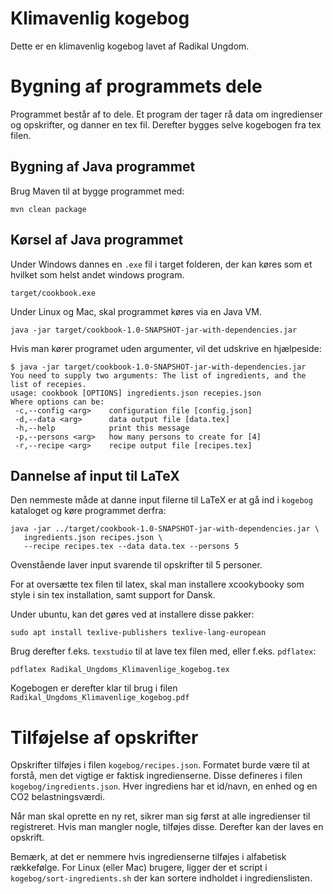 # Klimavenlig kogebog

Dette er en klimavenlig kogebog lavet af Radikal Ungdom.

# Bygning af programmets dele

Programmet består af to dele. Et program der tager rå data om ingredienser og opskrifter, og danner en tex fil. Derefter bygges selve kogebogen fra tex filen.

## Bygning af Java programmet

Brug Maven til at bygge programmet med:

```
mvn clean package
```

## Kørsel af Java programmet

Under Windows dannes en `.exe` fil i target folderen, der kan køres som et hvilket som helst andet windows program.

```
target/cookbook.exe
```

Under Linux og Mac, skal programmet køres via en Java VM.

```
java -jar target/cookbook-1.0-SNAPSHOT-jar-with-dependencies.jar
```

Hvis man kører programet uden argumenter, vil det udskrive en hjælpeside:

```
$ java -jar target/cookbook-1.0-SNAPSHOT-jar-with-dependencies.jar
You need to supply two arguments: The list of ingredients, and the list of recepies.
usage: cookbook [OPTIONS] ingredients.json recepies.json
Where options can be:
 -c,--config <arg>    configuration file [config.json]
 -d,--data <arg>      data output file [data.tex]
 -h,--help            print this message
 -p,--persons <arg>   how many persons to create for [4]
 -r,--recipe <arg>    recipe output file [recipes.tex]
```

## Dannelse af input til LaTeX

Den nemmeste måde at danne input filerne til LaTeX er at gå ind i `kogebog` kataloget og køre programmet derfra:

```
java -jar ../target/cookbook-1.0-SNAPSHOT-jar-with-dependencies.jar \
   ingredients.json recipes.json \
   --recipe recipes.tex --data data.tex --persons 5
```

Ovenstående laver input svarende til opskrifter til 5 personer.

For at oversætte tex filen til latex, skal man installere xcookybooky som style i sin tex installation,
samt support for Dansk.

Under ubuntu, kan det gøres ved at installere disse pakker:

```
sudo apt install texlive-publishers texlive-lang-european
```

Brug derefter f.eks. `texstudio` til at lave tex filen med, eller f.eks. `pdflatex`:

```
pdflatex Radikal_Ungdoms_Klimavenlige_kogebog.tex
```

Kogebogen er derefter klar til brug i filen `Radikal_Ungdoms_Klimavenlige_kogebog.pdf`

# Tilføjelse af opskrifter

Opskrifter tilføjes i filen `kogebog/recipes.json`. Formatet burde være til at forstå, men det vigtige er faktisk ingredienserne. Disse defineres i filen `kogebog/ingredients.json`. Hver ingrediens har et id/navn, en enhed og en CO2 belastningsværdi.

Når man skal oprette en ny ret, sikrer man sig først at alle ingredienser til registreret. Hvis man mangler nogle, tilføjes disse. Derefter kan der laves en opskrift.

Bemærk, at det er nemmere hvis ingredienserne tilføjes i alfabetisk rækkefølge. For Linux (eller Mac) brugere, ligger der et script i `kogebog/sort-ingredients.sh` der kan sortere indholdet i ingredienslisten.

